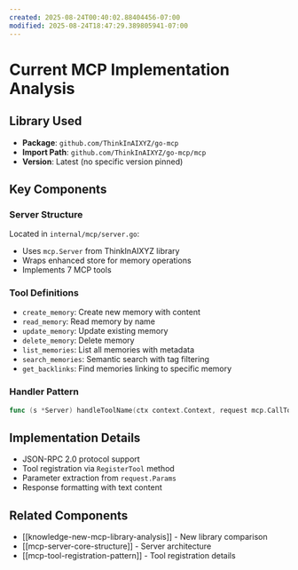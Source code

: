 ```yaml
---
created: 2025-08-24T00:40:02.88404456-07:00
modified: 2025-08-24T18:47:29.389805941-07:00
---
```


# Current MCP Implementation Analysis

## Library Used
- **Package**: `github.com/ThinkInAIXYZ/go-mcp`
- **Import Path**: `github.com/ThinkInAIXYZ/go-mcp/mcp`
- **Version**: Latest (no specific version pinned)

## Key Components

### Server Structure
Located in `internal/mcp/server.go`:
- Uses `mcp.Server` from ThinkInAIXYZ library
- Wraps enhanced store for memory operations
- Implements 7 MCP tools

### Tool Definitions
- `create_memory`: Create new memory with content
- `read_memory`: Read memory by name
- `update_memory`: Update existing memory
- `delete_memory`: Delete memory
- `list_memories`: List all memories with metadata
- `search_memories`: Semantic search with tag filtering
- `get_backlinks`: Find memories linking to specific memory

### Handler Pattern
```go
func (s *Server) handleToolName(ctx context.Context, request mcp.CallToolRequest) (*mcp.CallToolResult, error)
```

## Implementation Details
- JSON-RPC 2.0 protocol support
- Tool registration via `RegisterTool` method
- Parameter extraction from `request.Params`
- Response formatting with text content

## Related Components
- [[knowledge-new-mcp-library-analysis]] - New library comparison
- [[mcp-server-core-structure]] - Server architecture
- [[mcp-tool-registration-pattern]] - Tool registration details